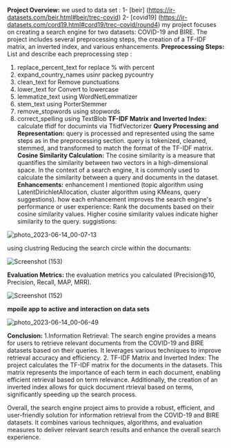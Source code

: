**Project Overview:**
we used to data set :
1- [beir] (https://ir-datasets.com/beir.html#beir/trec-covid)
2- [covid19] (https://ir-datasets.com/cord19.html#cord19/trec-covid/round4)
my project focuses on creating a search engine for two datasets: COVID-19 and BIRE.
The project includes several preprocessing steps, the creation of a TF-IDF matrix, an inverted index, and various enhancements.
**Preprocessing Steps:**
List and describe each preprocessing step :
1. replace_percent_text for replace % with percent
2. expand_country_names usinr packeg pycountry
3. clean_text for Remove punctuations
4. lower_text for Convert to lowercase
5. lemmatize_text using WordNetLemmatizer
6. stem_text using PorterStemmer
7. remove_stopwords using stopwords
8. correct_spelling using TextBlob
**TF-IDF Matrix and Inverted Index:**
calculate tfidf for documints via TfidfVectorizer 
**Query Processing and Representation:**
query is processed and represented using the same steps as in the preprocessing section.
query is tokenized, cleaned, stemmed, and transformed to match the format of the TF-IDF matrix.
**Cosine Similarity Calculation:**
The cosine similarity is a measure that quantifies the similarity between two vectors in a high-dimensional space. In the context of a search engine, it is commonly used to calculate the similarity between a query and documents in the dataset.
**Enhancements:**
enhancement I mentioned (topic algorithm using LatentDirichletAllocation, cluster algorithm using KMeans, query suggestions).
 how each enhancement improves the search engine's performance or user experience:
 Rank the documents based on their cosine similarity values. Higher cosine similarity values indicate higher similarity to the query.
 suggistions:
 
 
 ![photo_2023-06-14_00-07-13](https://github.com/MahmoudAbuSalou/ir/assets/87876527/1b6f57e4-3737-405f-9e32-2533179da812)
 
 
 using clustring Reducing the search circle within the documants:
 
 
 ![Screenshot (153)](https://github.com/MahmoudAbuSalou/ir/assets/87876527/3cbd1eef-4187-4278-826f-d226f38e81f6)
 
 
 
**Evaluation Metrics:**
 the evaluation metrics you calculated (Precision@10, Precision, Recall, MAP, MRR).
 
 
 ![Screenshot (152)](https://github.com/MahmoudAbuSalou/ir/assets/87876527/d398786e-07b6-4b76-8d3d-eef09a541481)
 
 
 **mpoile app to active and interaction on data sets**
 
 
 ![photo_2023-06-14_00-06-49](https://github.com/MahmoudAbuSalou/ir/assets/87876527/d9dfb0d1-af1d-40ae-a247-ea8445a902a4)
 
 

 **Conclusion:**
1.Information Retrieval: The search engine provides a means for users to retrieve relevant documents from the COVID-19 and BIRE datasets based on their queries.     It leverages various techniques to improve retrieval accuracy and efficiency.
2. TF-IDF Matrix and Inverted Index: The project calculates the TF-IDF matrix for the documents in the datasets. This matrix represents the importance of each        term in each document, enabling efficient retrieval based on term relevance. Additionally, the creation of an inverted index allows for quick document     rtrieval based on terms, significantly speeding up the search process.
 
 Overall, the search engine project aims to provide a robust, efficient, and user-friendly solution for information retrieval from the COVID-19 and BIRE datasets. It combines various techniques, algorithms, and evaluation measures to deliver relevant search results and enhance the overall search experience.
 
